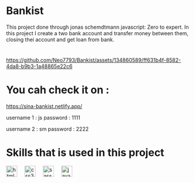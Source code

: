 # Bankist
This project done through jonas schemdtmann javascript: Zero to expert. In this project I create a two bank account and transfer money between them, closing thei account and get loan from bank.

# 
https://github.com/Neo7793/Bankist/assets/134860589/ff631b4f-8582-4da8-b9b3-1a48865e22c6

# You cah check it on :
https://sina-bankist.netlify.app/

username 1 : js         password : 1111

username 2 : sm         password : 2222

# Skills that is used in this project
<div align="left">
  <img src="https://cdn.jsdelivr.net/gh/devicons/devicon/icons/html5/html5-original.svg" height="30" alt="html5 logo"  />
  <img width="12" />
  <img src="https://cdn.jsdelivr.net/gh/devicons/devicon/icons/css3/css3-original.svg" height="30" alt="css3 logo"  />
  <img width="12" />
  <img src="https://cdn.jsdelivr.net/gh/devicons/devicon/icons/sass/sass-original.svg" height="30" alt="sass logo"  />
  <img width="12" />
  <img src="https://cdn.jsdelivr.net/gh/devicons/devicon/icons/javascript/javascript-original.svg" height="30" alt="javascript logo"  />
  <img width="12" />
</div>
